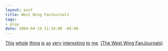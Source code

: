 ```yaml
--- 
layout: post
title: West Wing FanJournals
tags: 
- play
date: 2004-04-19 11:34:00 -05:00
---
```

<a href="http://www.livejournal.com/users/claudia_jean/">This</a> <a href="http://www.livejournal.com/users/sam_seaborn/">whole</a> <a href="http://www.livejournal.com/users/jed_bartlet/">thing</a> <a href="http://www.livejournal.com/users/abbey_bartlet/">is</a> <a href="http://www.livejournal.com/users/dcneversleeps/">so</a> <a href="http://www.livejournal.com/users/lawsandsausages/">very</a> <a href="http://www.livejournal.com/users/donnatellamuse/">interesting</a> <a href="http://www.livejournal.com/users/charlie_young/">to</a> <a href="http://www.livejournal.com/users/toby_ziegler/">me</a>. <a href="http://www.livejournal.com/community/westwing_tm/">(The West Wing FanJournals)</a>
